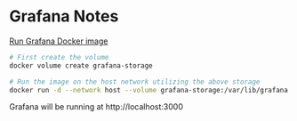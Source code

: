 # Grafana Notes

[Run Grafana Docker image](https://grafana.com/docs/grafana/latest/setup-grafana/installation/docker/)

```bash
# First create the volume
docker volume create grafana-storage

# Run the image on the host network utilizing the above storage
docker run -d --network host --volume grafana-storage:/var/lib/grafana --name grafana grafana/grafana-enterprise:11.0.0
```

Grafana will be running at http://localhost:3000